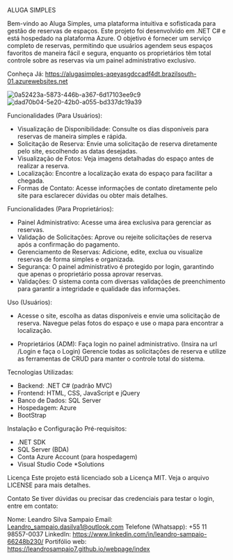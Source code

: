 ALUGA SIMPLES 

Bem-vindo ao Aluga Simples, uma plataforma intuitiva e sofisticada para gestão de reservas de espaços. 
Este projeto foi desenvolvido em .NET C# e está hospedado na plataforma Azure. O objetivo é fornecer um 
serviço completo de reservas, permitindo que usuários agendem seus espaços favoritos de maneira fácil e
segura, enquanto os proprietários têm total controle sobre as reservas via um painel administrativo exclusivo.

Conheça Já: https://alugasimples-aqeyasgdccadf4dt.brazilsouth-01.azurewebsites.net

![0a52423a-5873-446b-a367-6d17103ee9c9](https://github.com/user-attachments/assets/4ea69dca-25b1-4beb-a776-dc4931793a6a)
![dad70b04-5e20-42b0-a055-bd337dc19a39](https://github.com/user-attachments/assets/17efea06-7d4c-4119-812d-d3063e9adfd9)


Funcionalidades (Para Usuários):
- Visualização de Disponibilidade: Consulte os dias disponíveis para reservas de maneira simples e rápida.
- Solicitação de Reserva: Envie uma solicitação de reserva diretamente pelo site, escolhendo as datas desejadas.
- Visualização de Fotos: Veja imagens detalhadas do espaço antes de realizar a reserva.
- Localização: Encontre a localização exata do espaço para facilitar a chegada.
- Formas de Contato: Acesse informações de contato diretamente pelo site para esclarecer dúvidas ou obter mais detalhes.

Funcionalidades (Para Proprietários):
- Painel Administrativo: Acesse uma área exclusiva para gerenciar as reservas.
- Validação de Solicitações: Aprove ou rejeite solicitações de reserva após a confirmação do pagamento.
- Gerenciamento de Reservas: Adicione, edite, exclua ou visualize reservas de forma simples e organizada.
- Segurança: O painel administrativo é protegido por login, garantindo que apenas o proprietário possa aprovar reservas.
- Validações: O sistema conta com diversas validações de preenchimento para garantir a integridade e qualidade das informações.

Uso (Usuários):
- Acesse o site, escolha as datas disponíveis e envie uma solicitação de reserva.
Navegue pelas fotos do espaço e use o mapa para encontrar a localização.

- Proprietários (ADM):
Faça login no painel administrativo. (Insira na url /Login e faça o Login)
Gerencie todas as solicitações de reserva e utilize as ferramentas de CRUD para manter o controle total do sistema.


Tecnologias Utilizadas:
- Backend: .NET C# (padrão MVC)
- Frontend: HTML, CSS, JavaScript e jQuery
- Banco de Dados: SQL Server
- Hospedagem: Azure
- BootStrap


Instalação e Configuração
Pré-requisitos:
- .NET SDK
- SQL Server (BDA)
- Conta Azure Account (para hospedagem)
- Visual Studio Code *Solutions



Licença
Este projeto está licenciado sob a Licença MIT. Veja o arquivo LICENSE para mais detalhes.

Contato
Se tiver dúvidas ou precisar das credenciais para testar o login, entre em contato:

Nome: Leandro Silva Sampaio
Email: Leandro_sampaio.dasilva1@outlook.com
Telefone (Whatsapp): +55 11 98557-0037
LinkedIn: https://www.linkedin.com/in/leandro-sampaio-66248b230/
Portifólio web: https://leandrosampaio7.github.io/webpage/index
